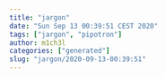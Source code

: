 ```yaml
---
title: "jargon"
date: "Sun Sep 13 00:39:51 CEST 2020"
tags: ["jargon", "pipotron"]
author: m1ch3l
categories: ["generated"]
slug: "jargon/2020-09-13-00:39:51"
---
```



